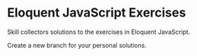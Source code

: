 # Eloquent JavaScript Exercises

Skill collectors solutions to the exercises in Eloquent JavaScript.

Create a new branch for your personal solutions.
